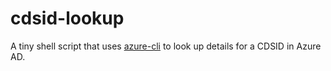 # cdsid-lookup

A tiny shell script that uses
[azure-cli](https://learn.microsoft.com/en-us/cli/azure/) to look up details
for a CDSID in Azure AD.
